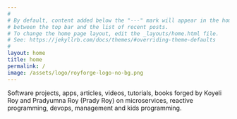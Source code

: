```yaml
---
#
# By default, content added below the "---" mark will appear in the home page
# between the top bar and the list of recent posts.
# To change the home page layout, edit the _layouts/home.html file.
# See: https://jekyllrb.com/docs/themes/#overriding-theme-defaults
#
layout: home
title: home
permalink: /
image: /assets/logo/royforge-logo-no-bg.png
---
```

Software projects, apps, articles, videos, tutorials, books forged by Koyeli Roy and Pradyumna Roy (Prady Roy) on microservices, reactive programming, devops, management and kids programming.
